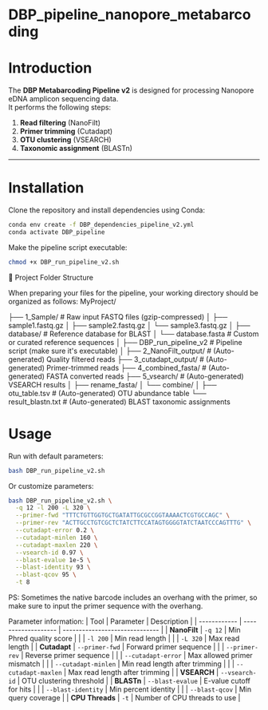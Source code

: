 # DBP_pipeline_nanopore_metabarcoding

# Introduction

The **DBP Metabarcoding Pipeline v2** is designed for processing Nanopore eDNA amplicon sequencing data.  
It performs the following steps:

1. **Read filtering** (NanoFilt)  
2. **Primer trimming** (Cutadapt)  
3. **OTU clustering** (VSEARCH)  
4. **Taxonomic assignment** (BLASTn)  

---

# Installation

Clone the repository and install dependencies using Conda:

```bash
conda env create -f DBP_dependencies_pipeline_v2.yml
conda activate DBP_pipeline
```
Make the pipeline script executable:
```bash
chmod +x DBP_run_pipeline_v2.sh
```

📁 Project Folder Structure

When preparing your files for the pipeline, your working directory should be organized as follows:
MyProject/

├── 1_Sample/                 # Raw input FASTQ files (gzip-compressed)
│   ├── sample1.fastq.gz
│   ├── sample2.fastq.gz
│   └── sample3.fastq.gz
│
├── database/                 # Reference database for BLAST
│   └── database.fasta        # Custom or curated reference sequences
│
├── DBP_run_pipeline_v2        # Pipeline script (make sure it's executable)
│
├── 2_NanoFilt_output/        # (Auto-generated) Quality filtered reads
├── 3_cutadapt_output/        # (Auto-generated) Primer-trimmed reads
├── 4_combined_fasta/         # (Auto-generated) FASTA converted reads
├── 5_vsearch/                # (Auto-generated) VSEARCH results
│   ├── rename_fasta/
│   └── combine/
│
├── otu_table.tsv             # (Auto-generated) OTU abundance table
└── result_blastn.txt         # (Auto-generated) BLAST taxonomic assignments

# Usage

Run with default parameters:
```bash
bash DBP_run_pipeline_v2.sh
```

Or customize parameters:
```bash
bash DBP_run_pipeline_v2.sh \
  -q 12 -l 200 -L 320 \
  --primer-fwd "TTTCTGTTGGTGCTGATATTGCGCCGGTAAAACTCGTGCCAGC" \
  --primer-rev "ACTTGCCTGTCGCTCTATCTTCCATAGTGGGGTATCTAATCCCAGTTTG" \
  --cutadapt-error 0.2 \
  --cutadapt-minlen 160 \
  --cutadapt-maxlen 220 \
  --vsearch-id 0.97 \
  --blast-evalue 1e-5 \
  --blast-identity 93 \
  --blast-qcov 95 \
  -t 8
```
PS: Sometimes the native barcode includes an overhang with the primer, so make sure to input the primer sequence with the overhang.

Parameter information:
| Tool         | Parameter           | Description                    |
| ------------ | ------------------- | ------------------------------ |
| **NanoFilt** | `-q 12`             | Min Phred quality score        |
|              | `-l 200`            | Min read length                |
|              | `-L 320`            | Max read length                |
| **Cutadapt** | `--primer-fwd`      | Forward primer sequence        |
|              | `--primer-rev`      | Reverse primer sequence        |
|              | `--cutadapt-error`  | Max allowed primer mismatch    |
|              | `--cutadapt-minlen` | Min read length after trimming |
|              | `--cutadapt-maxlen` | Max read length after trimming |
| **VSEARCH**  | `--vsearch-id`      | OTU clustering threshold       |
| **BLASTn**   | `--blast-evalue`    | E-value cutoff for hits        |
|              | `--blast-identity`  | Min percent identity           |
|              | `--blast-qcov`      | Min query coverage             |
| **CPU Threads**  | `-t`                | Number of CPU threads to use   |

